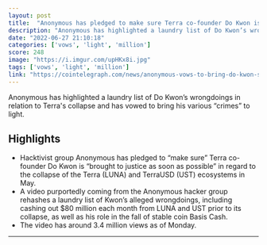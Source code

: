 ```yaml
---
layout: post
title:  "Anonymous has pledged to make sure Terra co-founder Do Kwon is “brought to justice\""
description: "Anonymous has highlighted a laundry list of Do Kwon’s wrongdoings in relation to Terra's collapse and has vowed to bring his various “crimes” to light."
date: "2022-06-27 21:10:18"
categories: ['vows', 'light', 'million']
score: 248
image: "https://i.imgur.com/upHKx8i.jpg"
tags: ['vows', 'light', 'million']
link: "https://cointelegraph.com/news/anonymous-vows-to-bring-do-kwon-s-crimes-to-light"
---
```


Anonymous has highlighted a laundry list of Do Kwon’s wrongdoings in relation to Terra's collapse and has vowed to bring his various “crimes” to light.

## Highlights

- Hacktivist group Anonymous has pledged to “make sure” Terra co-founder Do Kwon is “brought to justice as soon as possible” in regard to the collapse of the Terra (LUNA) and TerraUSD (UST) ecosystems in May.
- A video purportedly coming from the Anonymous hacker group rehashes a laundry list of Kwon’s alleged wrongdoings, including cashing out $80 million each month from LUNA and UST prior to its collapse, as well as his role in the fall of stable coin Basis Cash.
- The video has around 3.4 million views as of Monday.

---
